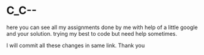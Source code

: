 # C_C--
here you can see all my assignments done by me with help of a little google and your solution.
trying my best to code but need help sometimes.

I will commit all these changes in same link.
Thank you
